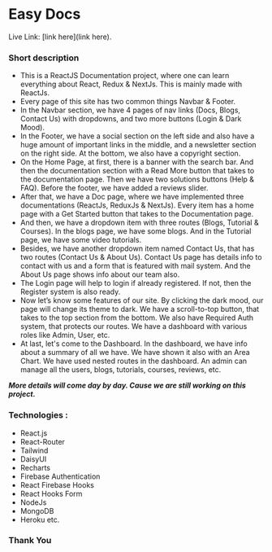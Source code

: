 # Easy Docs

Live Link: [link here](link here).

### Short description 
- This is a ReactJS Documentation project, where one can learn everything about React, Redux & NextJs. This is mainly made with ReactJs.
- Every page of this site has two common things Navbar & Footer.
- In the Navbar section, we have 4 pages of nav links (Docs, Blogs, Contact Us) with dropdowns, and two more buttons (Login & Dark Mood).
- In the Footer, we have a social section on the left side and also have a huge amount of important links in the middle, and a newsletter section on the right side. At the bottom, we also have a copyright section.
- On the Home Page, at first, there is a banner with the search bar. And then the documentation section with a Read More button that takes to the documentation page. Then we have two solutions buttons (Help & FAQ). Before the footer, we have added a reviews slider.
- After that, we have a Doc page, where we have implemented three documentations (ReactJs, ReduxJs & NextJs). Every item has a home page with a Get Started button that takes to the Documentation page.
- And then, we have a dropdown item with three routes (Blogs, Tutorial & Courses). In the blogs page, we have some blogs. And in the Tutorial page, we have some video tutorials.
- Besides, we have another dropdown item named Contact Us, that has two routes (Contact Us & About Us). Contact Us page has details info to contact with us and a form that is featured with mail system. And the About Us page shows info about our team also.
- The Login page will help to login if already registered. If not, then the Register system is also ready.
- Now let’s know some features of our site. By clicking the dark mood, our page will change its theme to dark. We have a scroll-to-top button, that takes to the top section from the bottom. We also have Required Auth system, that protects our routes. We have a dashboard with various roles like Admin, User, etc.
- At last, let's come to the Dashboard. In the dashboard, we have info about a summary of all we have. We have shown it also with an Area Chart. We have used nested routes in the dashboard. An admin can manage all the users, blogs, tutorials, courses, reviews, etc.


***More details will come day by day. Cause we are still working on this project.***


### Technologies :
- React.js
- React-Router
- Tailwind
- DaisyUI
- Recharts
- Firebase Authentication
- React Firebase Hooks 
- React Hooks Form 
- NodeJs
- MongoDB
- Heroku etc.


### Thank You
